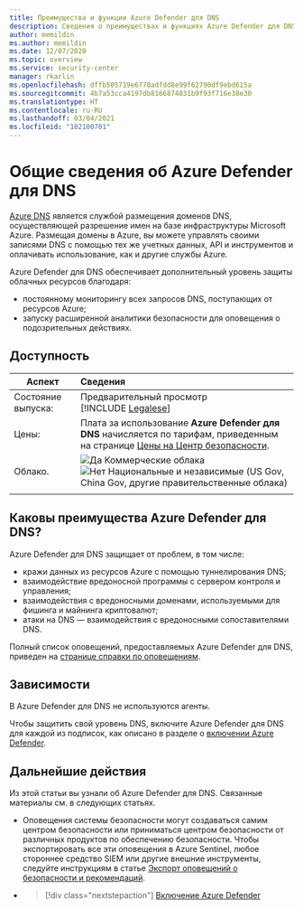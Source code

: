 ```yaml
---
title: Преимущества и функции Azure Defender для DNS
description: Сведения о преимуществах и функциях Azure Defender для DNS
author: memildin
ms.author: memildin
ms.date: 12/07/2020
ms.topic: overview
ms.service: security-center
manager: rkarlin
ms.openlocfilehash: dffb505719e6778adfdd8e99f62790df9ebd615a
ms.sourcegitcommit: 4b7a53cca4197db8166874831b9f93f716e38e30
ms.translationtype: HT
ms.contentlocale: ru-RU
ms.lasthandoff: 03/04/2021
ms.locfileid: "102100701"
---
```

# <a name="introduction-to-azure-defender-for-dns"></a>Общие сведения об Azure Defender для DNS

[Azure DNS](../dns/dns-overview.md) является службой размещения доменов DNS, осуществляющей разрешение имен на базе инфраструктуры Microsoft Azure. Размещая домены в Azure, вы можете управлять своими записями DNS с помощью тех же учетных данных, API и инструментов и оплачивать использование, как и другие службы Azure.

Azure Defender для DNS обеспечивает дополнительный уровень защиты облачных ресурсов благодаря:

- постоянному мониторингу всех запросов DNS, поступающих от ресурсов Azure;
- запуску расширенной аналитики безопасности для оповещения о подозрительных действиях.

## <a name="availability"></a>Доступность

|Аспект|Сведения|
|----|:----|
|Состояние выпуска:|Предварительный просмотр<br>[!INCLUDE [Legalese](../../includes/security-center-preview-legal-text.md)] |
|Цены:|Плата за использование **Azure Defender для DNS** начисляется по тарифам, приведенным на странице [Цены на Центр безопасности](https://azure.microsoft.com/pricing/details/security-center/).|
|Облако.|![Да](./media/icons/yes-icon.png) Коммерческие облака<br>![Нет](./media/icons/no-icon.png) Национальные и независимые (US Gov, China Gov, другие правительственные облака)|
|||

## <a name="what-are-the-benefits-of-azure-defender-for-dns"></a>Каковы преимущества Azure Defender для DNS?

Azure Defender для DNS защищает от проблем, в том числе:

- кражи данных из ресурсов Azure с помощью туннелирования DNS;
- взаимодействие вредоносной программы с сервером контроля и управления;
- взаимодействия с вредоносными доменами, используемыми для фишинга и майнинга криптовалют;
- атаки на DNS — взаимодействия с вредоносными сопоставителями DNS. 

Полный список оповещений, предоставляемых Azure Defender для DNS, приведен на [странице справки по оповещениям](alerts-reference.md#alerts-dns).

## <a name="dependencies"></a>Зависимости

В Azure Defender для DNS не используются агенты. 

Чтобы защитить свой уровень DNS, включите Azure Defender для DNS для каждой из подписок, как описано в разделе о [включении Azure Defender](enable-azure-defender.md).


## <a name="next-steps"></a>Дальнейшие действия

Из этой статьи вы узнали об Azure Defender для DNS. Связанные материалы см. в следующих статьях. 

- Оповещения системы безопасности могут создаваться самим центром безопасности или приниматься центром безопасности от различных продуктов по обеспечению безопасности. Чтобы экспортировать все эти оповещения в Azure Sentinel, любое стороннее средство SIEM или другие внешние инструменты, следуйте инструкциям в статье [Экспорт оповещений о безопасности и рекомендаций](continuous-export.md).

- > [!div class="nextstepaction"]
    > [Включение Azure Defender](enable-azure-defender.md)